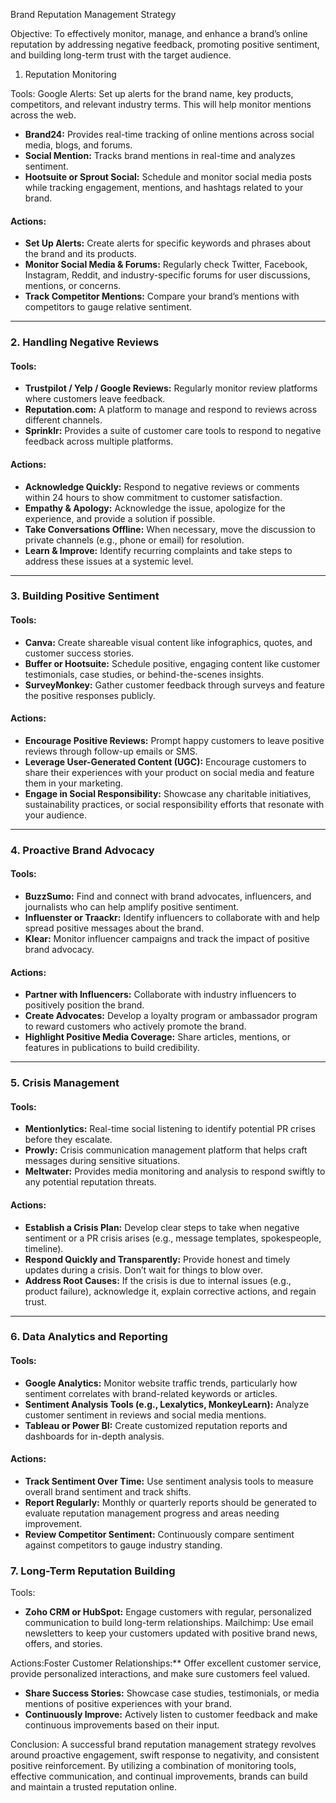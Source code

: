 Brand Reputation Management Strategy

Objective: 
To effectively monitor, manage, and enhance a brand’s online reputation by addressing negative feedback, promoting positive sentiment, and building long-term trust with the target audience.
1. Reputation Monitoring

Tools:
Google Alerts: Set up alerts for the brand name, key products, competitors, and relevant industry terms. This will help monitor mentions across the web.
- **Brand24:** Provides real-time tracking of online mentions across social media, blogs, and forums.
- **Social Mention:** Tracks brand mentions in real-time and analyzes sentiment.
- **Hootsuite or Sprout Social:** Schedule and monitor social media posts while tracking engagement, mentions, and hashtags related to your brand.

#### **Actions:**
- **Set Up Alerts:** Create alerts for specific keywords and phrases about the brand and its products.
- **Monitor Social Media & Forums:** Regularly check Twitter, Facebook, Instagram, Reddit, and industry-specific forums for user discussions, mentions, or concerns.
- **Track Competitor Mentions:** Compare your brand’s mentions with competitors to gauge relative sentiment.

---

### **2. Handling Negative Reviews**

#### **Tools:**
- **Trustpilot / Yelp / Google Reviews:** Regularly monitor review platforms where customers leave feedback.
- **Reputation.com:** A platform to manage and respond to reviews across different channels.
- **Sprinklr:** Provides a suite of customer care tools to respond to negative feedback across multiple platforms.

#### **Actions:**
- **Acknowledge Quickly:** Respond to negative reviews or comments within 24 hours to show commitment to customer satisfaction.
- **Empathy & Apology:** Acknowledge the issue, apologize for the experience, and provide a solution if possible.
- **Take Conversations Offline:** When necessary, move the discussion to private channels (e.g., phone or email) for resolution.
- **Learn & Improve:** Identify recurring complaints and take steps to address these issues at a systemic level.

---

### **3. Building Positive Sentiment**

#### **Tools:**
- **Canva:** Create shareable visual content like infographics, quotes, and customer success stories.
- **Buffer or Hootsuite:** Schedule positive, engaging content like customer testimonials, case studies, or behind-the-scenes insights.
- **SurveyMonkey:** Gather customer feedback through surveys and feature the positive responses publicly.

#### **Actions:**
- **Encourage Positive Reviews:** Prompt happy customers to leave positive reviews through follow-up emails or SMS.
- **Leverage User-Generated Content (UGC):** Encourage customers to share their experiences with your product on social media and feature them in your marketing.
- **Engage in Social Responsibility:** Showcase any charitable initiatives, sustainability practices, or social responsibility efforts that resonate with your audience.

---

### **4. Proactive Brand Advocacy**

#### **Tools:**
- **BuzzSumo:** Find and connect with brand advocates, influencers, and journalists who can help amplify positive sentiment.
- **Influenster or Traackr:** Identify influencers to collaborate with and help spread positive messages about the brand.
- **Klear:** Monitor influencer campaigns and track the impact of positive brand advocacy.

#### **Actions:**
- **Partner with Influencers:** Collaborate with industry influencers to positively position the brand.
- **Create Advocates:** Develop a loyalty program or ambassador program to reward customers who actively promote the brand.
- **Highlight Positive Media Coverage:** Share articles, mentions, or features in publications to build credibility.

---

### **5. Crisis Management**

#### **Tools:**
- **Mentionlytics:** Real-time social listening to identify potential PR crises before they escalate.
- **Prowly:** Crisis communication management platform that helps craft messages during sensitive situations.
- **Meltwater:** Provides media monitoring and analysis to respond swiftly to any potential reputation threats.

#### **Actions:**
- **Establish a Crisis Plan:** Develop clear steps to take when negative sentiment or a PR crisis arises (e.g., message templates, spokespeople, timeline).
- **Respond Quickly and Transparently:** Provide honest and timely updates during a crisis. Don’t wait for things to blow over.
- **Address Root Causes:** If the crisis is due to internal issues (e.g., product failure), acknowledge it, explain corrective actions, and regain trust.

---

### **6. Data Analytics and Reporting**

#### **Tools:**
- **Google Analytics:** Monitor website traffic trends, particularly how sentiment correlates with brand-related keywords or articles.
- **Sentiment Analysis Tools (e.g., Lexalytics, MonkeyLearn):** Analyze customer sentiment in reviews and social media mentions.
- **Tableau or Power BI:** Create customized reputation reports and dashboards for in-depth analysis.

#### **Actions:**
- **Track Sentiment Over Time:** Use sentiment analysis tools to measure overall brand sentiment and track shifts.
- **Report Regularly:** Monthly or quarterly reports should be generated to evaluate reputation management progress and areas needing improvement.
- **Review Competitor Sentiment:** Continuously compare sentiment against competitors to gauge industry standing.



### **7. Long-Term Reputation Building**

Tools:
- **Zoho CRM or HubSpot:** Engage customers with regular, personalized communication to build long-term relationships.
  Mailchimp: Use email newsletters to keep your customers updated with positive brand news, offers, and stories.

Actions:Foster Customer Relationships:** Offer excellent customer service, provide personalized interactions, and make sure customers feel valued.
- **Share Success Stories:** Showcase case studies, testimonials, or media mentions of positive experiences with your brand.
- **Continuously Improve:** Actively listen to customer feedback and make continuous improvements based on their input.

Conclusion:
A successful brand reputation management strategy revolves around proactive engagement, swift response to negativity, and consistent positive reinforcement. By utilizing a combination of monitoring tools, effective communication, and continual improvements, brands can build and maintain a trusted reputation online.
